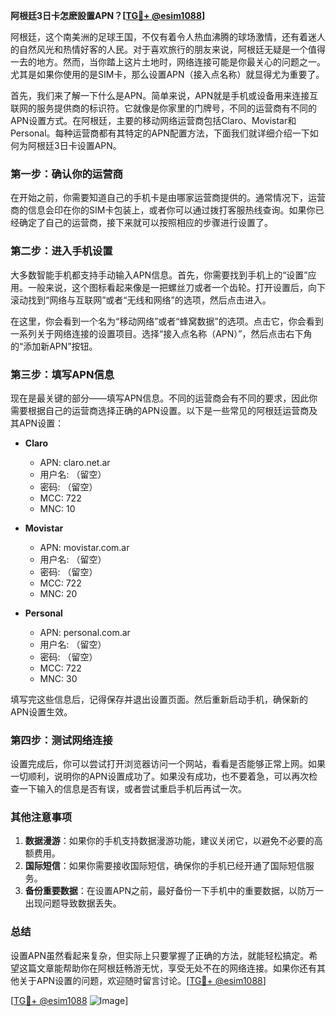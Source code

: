 **阿根廷3日卡怎麽設置APN？[[TG💪+ @esim1088](https://t.me/s/esim1088)]**

阿根廷，这个南美洲的足球王国，不仅有着令人热血沸腾的球场激情，还有着迷人的自然风光和热情好客的人民。对于喜欢旅行的朋友来说，阿根廷无疑是一个值得一去的地方。然而，当你踏上这片土地时，网络连接可能是你最关心的问题之一。尤其是如果你使用的是SIM卡，那么设置APN（接入点名称）就显得尤为重要了。

首先，我们来了解一下什么是APN。简单来说，APN就是手机或设备用来连接互联网的服务提供商的标识符。它就像是你家里的门牌号，不同的运营商有不同的APN设置方式。在阿根廷，主要的移动网络运营商包括Claro、Movistar和Personal。每种运营商都有其特定的APN配置方法，下面我们就详细介绍一下如何为阿根廷3日卡设置APN。

### **第一步：确认你的运营商**
在开始之前，你需要知道自己的手机卡是由哪家运营商提供的。通常情况下，运营商的信息会印在你的SIM卡包装上，或者你可以通过拨打客服热线查询。如果你已经确定了自己的运营商，接下来就可以按照相应的步骤进行设置了。

### **第二步：进入手机设置**
大多数智能手机都支持手动输入APN信息。首先，你需要找到手机上的“设置”应用。一般来说，这个图标看起来像是一把螺丝刀或者一个齿轮。打开设置后，向下滚动找到“网络与互联网”或者“无线和网络”的选项，然后点击进入。

在这里，你会看到一个名为“移动网络”或者“蜂窝数据”的选项。点击它，你会看到一系列关于网络连接的设置项目。选择“接入点名称（APN）”，然后点击右下角的“添加新APN”按钮。

### **第三步：填写APN信息**
现在是最关键的部分——填写APN信息。不同的运营商会有不同的要求，因此你需要根据自己的运营商选择正确的APN设置。以下是一些常见的阿根廷运营商及其APN设置：

- **Claro**
  - APN: claro.net.ar
  - 用户名: （留空）
  - 密码: （留空）
  - MCC: 722
  - MNC: 10

- **Movistar**
  - APN: movistar.com.ar
  - 用户名: （留空）
  - 密码: （留空）
  - MCC: 722
  - MNC: 20

- **Personal**
  - APN: personal.com.ar
  - 用户名: （留空）
  - 密码: （留空）
  - MCC: 722
  - MNC: 30

填写完这些信息后，记得保存并退出设置页面。然后重新启动手机，确保新的APN设置生效。

### **第四步：测试网络连接**
设置完成后，你可以尝试打开浏览器访问一个网站，看看是否能够正常上网。如果一切顺利，说明你的APN设置成功了。如果没有成功，也不要着急，可以再次检查一下输入的信息是否有误，或者尝试重启手机后再试一次。

### **其他注意事项**
1. **数据漫游**：如果你的手机支持数据漫游功能，建议关闭它，以避免不必要的高额费用。
2. **国际短信**：如果你需要接收国际短信，确保你的手机已经开通了国际短信服务。
3. **备份重要数据**：在设置APN之前，最好备份一下手机中的重要数据，以防万一出现问题导致数据丢失。

### **总结**
设置APN虽然看起来复杂，但实际上只要掌握了正确的方法，就能轻松搞定。希望这篇文章能帮助你在阿根廷畅游无忧，享受无处不在的网络连接。如果你还有其他关于APN设置的问题，欢迎随时留言讨论。[[TG💪+ @esim1088](https://t.me/s/esim1088)]

[[TG💪+ @esim1088](https://t.me/s/esim1088) ![Image](https://i.postimg.cc/4NQfJmqS/Snipaste-2025-05-13-00-14-12.png)]